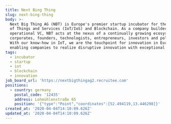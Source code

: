 ```yaml
---
title: Next Bing Thing
slug: next-bing-thing
body: >-
  Next Big Thing AG (NBT) is Europe's premier startup incubator for the Internet
  of Things and Services (IoT/IoS) and Blockchain. As a company builder and
  operational VC, NBT acts at the nexus of a continually growing ecosystem of
  corporates, founders, technologists, entrepreneurs, investors and politicians.
  With our know-how in IoT, we are the touchpoint for innovation in Europe -
  enabling companies to realize disruptive innovation with exceptional speed.
tags:
  - incubator
  - startup
  - iot
  - blockchain
  - innovation
job_board_url: 'https://nextbigthingag2.recruitee.com'
positions:
  - country: germany
    postal_code: '12435'
    address: Lohmühlenstraße 65
    position: '{"type":"Point","coordinates":[52.494119,13.446298]}'
created_at: '2020-04-04T14:10:09.626Z'
updated_at: '2020-04-04T14:10:09.626Z'
---
```



